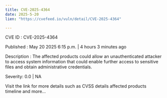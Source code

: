```yaml
---
title: CVE-2025-4364
date: 2025-5-20
lien: "https://cvefeed.io/vuln/detail/CVE-2025-4364"

---
```


CVE ID : CVE-2025-4364

Published :  May 20
2025
6:15 p.m. | 4 hours
3 minutes ago

Description : The affected products could allow an unauthenticated attacker to access system information that could enable further access to sensitive files and obtain administrative credentials.

Severity: 0.0 | NA

Visit the link for more details
such as CVSS details
affected products
timeline
and more...
